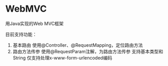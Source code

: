 # WebMVC
用Java实现的Web MVC框架

目前支持功能：
1. 基本路由 
使用@Controller、@RequestMapping，定位路由方法
2. 路由方法传参 
使用@RequestParam注解，为路由方法传参
支持基本类型和String
仅支持处理x-www-form-urlencoded编码
